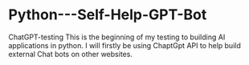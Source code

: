 # Python---Self-Help-GPT-Bot
ChatGPT-testing
This is the beginning of my testing to building AI applications in python.
I will firstly be using ChaptGpt API to help build external Chat bots on other websites.
